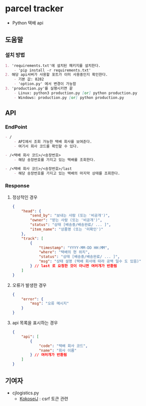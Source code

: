 # parcel tracker
- Python 택배 api

## 도움말
### 설치 방법
```markdown
1. 'requirements.txt'에 설치된 패키지를 설치한다.
    - 'pip install -r requirements.txt'
2. 해당 api서버가 사용할 포트가 이미 사용중인지 확인한다.
    - 기본 값: 8282
    - 'option.py' 에서 변경이 가능함
3. 'production.py'를 실행시키면 끝
    - Linux: python3 production.py [or] python production.py
    - Windows: production.py [or] python production.py
```



## API
### EndPoint
```markdown
- /
    - API에서 조회 가능한 택배 회사를 보여준다.
    - 여기서 회사 코드를 확인할 수 있다.

- /<택배 회사 코드>/<송장번호>
    - 해당 송장번호를 가지고 있는 택배를 조회한다.

- /<택배 회사 코드>/<송장번호>/last
    - 해당 송장번호를 가지고 있는 택배의 마지막 상태를 조회한다.
```

### Response
1. 정상적인 경우
    ```json
    {
        "head": {
            "send_by": "보내는 사람 (또는 '비공개')",
            "owner": "받는 사람 (또는 '비공개')",
            "status": "상태 [배송중/배송완료/ ... ]",
            "item_name": "상품명 (또는 '미확인')"
        },
        "track": [
            {
                "timestamp": "YYYY-MM-DD HH:MM",
                "where": "택배의 현 위치",
                "status": "상태 [배송중/배송완료/ ... ]",
                "msg": "상태 설명 (택배 회사에 따라 공백 일수 도 있음)"
            } // last 로 요청한 것이 아니면 여러개가 반환됨
        ]
    }
    ```
2. 오류가 발생한 경우
    ```json
    {
        "error": {
            "msg": "오류 메시지"
        }
    }
    ```
3. api 목록을 표시하는 경우
    ```json
    {
        "api": [
            {
                "code": "택배 회사 코드",
                "name": "회사 이름"
            } // 여러개가 반환됨
        ]
    }
    ```

## 기여자
- cjlogistics.py
    - [KokoseiJ](https://github.com/KokoseiJ/) : csrf 토큰 관련
